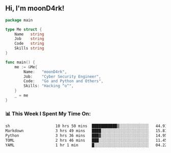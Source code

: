 <h2> Hi, I'm moonD4rk!</h2>

```go
package main

type Me struct {
	Name   string
	Job    string
	Code   string
	Skills string
}

func main() {
	me := &Me{
		Name:   "moonD4rk",
		Job:    "Cyber Security Engineer",
		Code:   "Go and Python and Others",
		Skills: "Hacking ^o^",
	}
	_ = me
}
```

<h3>📊 This Week I Spent My Time On:</h3>
<!-- <img align='right' src="https://github-readme-stats.vercel.app/api?username=moond4rk&show_icons=true&theme=radical", width="300" height="150"> -->

<!--START_SECTION:waka-->

```txt
sh                    10 hrs 50 mins  ███████████▒░░░░░░░░░░░░░   44.91 %
Markdown              3 hrs 49 mins   ████░░░░░░░░░░░░░░░░░░░░░   15.81 %
Python                3 hrs 36 mins   ███▓░░░░░░░░░░░░░░░░░░░░░   14.95 %
TOML                  2 hrs 46 mins   ███░░░░░░░░░░░░░░░░░░░░░░   11.45 %
YAML                  1 hr 1 min      █░░░░░░░░░░░░░░░░░░░░░░░░   04.22 %
```

<!--END_SECTION:waka-->

